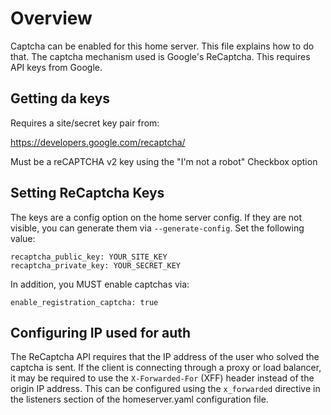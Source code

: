 # Overview
Captcha can be enabled for this home server. This file explains how to do that.
The captcha mechanism used is Google's ReCaptcha. This requires API keys from Google.

## Getting da keys

Requires a site/secret key pair from:

<https://developers.google.com/recaptcha/>

Must be a reCAPTCHA v2 key using the "I'm not a robot" Checkbox option

## Setting ReCaptcha Keys

The keys are a config option on the home server config. If they are not
visible, you can generate them via `--generate-config`. Set the following value:

    recaptcha_public_key: YOUR_SITE_KEY
    recaptcha_private_key: YOUR_SECRET_KEY

In addition, you MUST enable captchas via:

    enable_registration_captcha: true

## Configuring IP used for auth

The ReCaptcha API requires that the IP address of the user who solved the
captcha is sent. If the client is connecting through a proxy or load balancer,
it may be required to use the `X-Forwarded-For` (XFF) header instead of the origin
IP address. This can be configured using the `x_forwarded` directive in the
listeners section of the homeserver.yaml configuration file.
